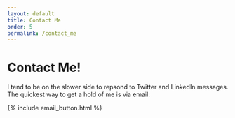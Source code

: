 ```yaml
---
layout: default
title: Contact Me
order: 5
permalink: /contact_me
---
```


# Contact Me!

I tend to be on the slower side to repsond to Twitter and LinkedIn messages. The quickest way to get a hold of me is via email:

{% include email_button.html %}
